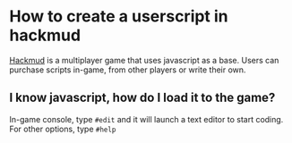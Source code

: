 # How to create a userscript in hackmud

[Hackmud](http://store.steampowered.com/app/469920/) is a multiplayer game that uses javascript as a base. Users can purchase scripts in-game, from other players or write their own. 



## I know javascript, how do I load it to the game?

In-game console, type ```#edit``` and it will launch a text editor to start coding.  For other options, type ```#help``` 
